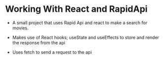 # Working With React and RapidApi

- A small project that uses Rapid Api and react to make a search for movies.

- Makes use of React hooks; useState and useEffects to store and render the response from the api

- Uses fetch to send a request to the api

